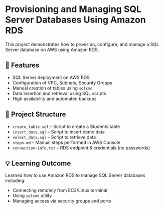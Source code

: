 # Provisioning and Managing SQL Server Databases Using Amazon RDS

This project demonstrates how to provision, configure, and manage a SQL Server database on AWS using Amazon RDS.

## 🔧 Features

- SQL Server deployment on AWS RDS
- Configuration of VPC, Subnets, Security Groups
- Manual creation of tables using `sqlcmd`
- Data insertion and retrieval using SQL scripts
- High availability and automated backups

## 📁 Project Structure

- `create_table.sql` – Script to create a Students table
- `insert_data.sql` – Script to insert demo data
- `select_data.sql` – Script to retrieve data
- `steps.md` – Manual steps performed in AWS Console
- `connection-info.txt` – RDS endpoint & credentials (no passwords)

## 💡 Learning Outcome

Learned how to use Amazon RDS to manage SQL Server databases including:
- Connecting remotely from EC2/Linux terminal
- Using `sqlcmd` utility
- Managing access via security groups and ports
